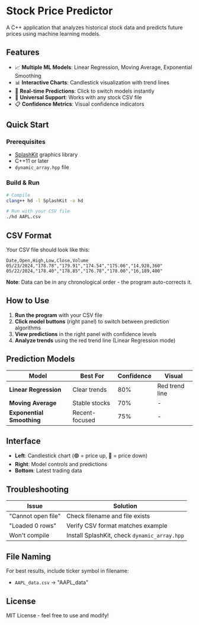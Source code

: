 # Stock Price Predictor

A C++ application that analyzes historical stock data and predicts future prices using machine learning models.

## Features

- 📈 **Multiple ML Models**: Linear Regression, Moving Average, Exponential Smoothing
- 📊 **Interactive Charts**: Candlestick visualization with trend lines
- 🎯 **Real-time Predictions**: Click to switch models instantly
- 🏢 **Universal Support**: Works with any stock CSV file
- 📋 **Confidence Metrics**: Visual confidence indicators

## Quick Start

### Prerequisites
- [SplashKit](https://splashkit.io) graphics library
- C++11 or later
- `dynamic_array.hpp` file

### Build & Run
```bash
# Compile
clang++ hd -l SplashKit -o hd

# Run with your CSV file
./hd AAPL.csv

```

## CSV Format

Your CSV file should look like this:
```csv
Date,Open,High,Low,Close,Volume
05/23/2024,"178.78","179.91","174.54","175.06","14,928,360"
05/22/2024,"178.40","178.85","176.78","178.00","16,189,400"
```

**Note**: Data can be in any chronological order - the program auto-corrects it.

## How to Use

1. **Run the program** with your CSV file
2. **Click model buttons** (right panel) to switch between prediction algorithms
3. **View predictions** in the right panel with confidence levels
4. **Analyze trends** using the red trend line (Linear Regression mode)

## Prediction Models

| Model | Best For | Confidence | Visual |
|-------|----------|------------|--------|
| **Linear Regression** | Clear trends | 80% | Red trend line |
| **Moving Average** | Stable stocks | 70% | - |
| **Exponential Smoothing** | Recent-focused | 75% | - |

## Interface

- **Left**: Candlestick chart (🟢 = price up, 🔴 = price down)
- **Right**: Model controls and predictions
- **Bottom**: Latest trading data

## Troubleshooting

| Issue | Solution |
|-------|----------|
| "Cannot open file" | Check filename and file exists |
| "Loaded 0 rows" | Verify CSV format matches example |
| Won't compile | Install SplashKit, check `dynamic_array.hpp` |

## File Naming

For best results, include ticker symbol in filename:
- `AAPL_data.csv` → "AAPL_data"

## License

MIT License - feel free to use and modify!
